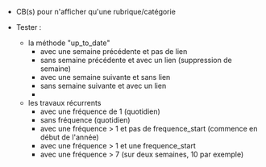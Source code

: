 
* CB(s) pour n'afficher qu'une rubrique/catégorie

* Tester :
  * la méthode "up_to_date"
    - avec une semaine précédente et pas de lien
    - sans semaine précédente et avec un lien (suppression de semaine)
    - avec une semaine suivante et sans lien
    - sans semaine suivante et avec un lien
    -
  * les travaux récurrents
    - avec une fréquence de 1 (quotidien)
    - sans fréquence (quotidien)
    - avec une fréquence > 1 et pas de frequence_start (commence en début de l'année)
    - avec une fréquence > 1 et une frequence_start
    - avec une fréquence > 7 (sur deux semaines, 10 par exemple)
